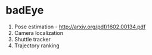 # badEye

1. Pose estimation - http://arxiv.org/pdf/1602.00134.pdf
2. Camera localization
3. Shuttle tracker
4. Trajectory ranking
